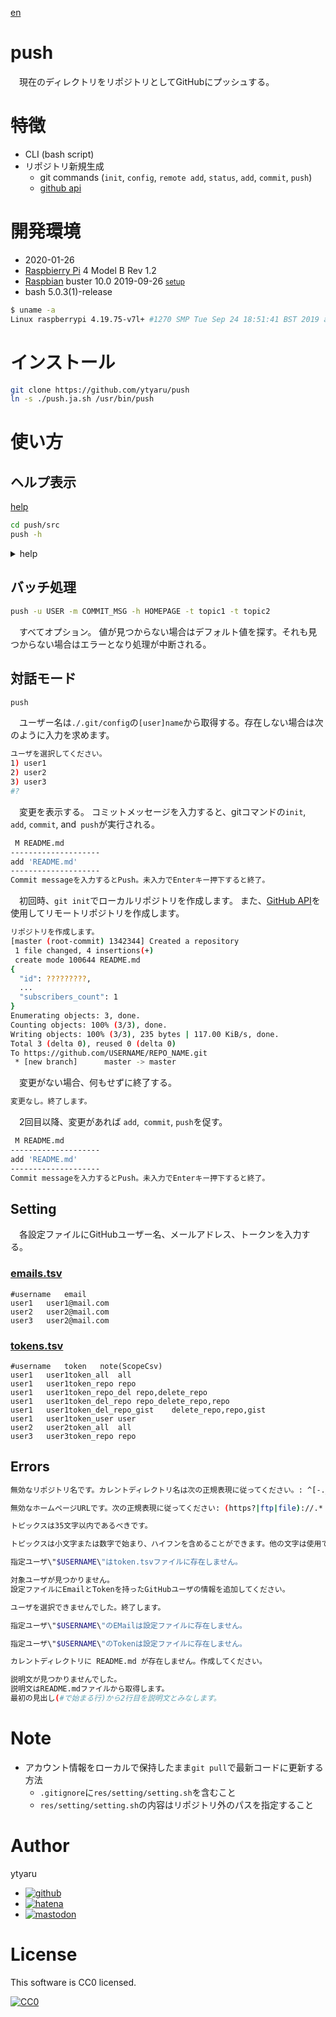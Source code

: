 [en](./README.md)

# push

　現在のディレクトリをリポジトリとしてGitHubにプッシュする。

# 特徴

* CLI (bash script)
* リポジトリ新規生成
    * git commands (`init`, `config`, `remote add`, `status`, `add`, `commit`, `push`)
    * [github api](https://developer.github.com/v3/repos/)

# 開発環境

* <time datetime="2020-01-26T12:18:40+0900">2020-01-26</time>
* [Raspbierry Pi](https://ja.wikipedia.org/wiki/Raspberry_Pi) 4 Model B Rev 1.2
* [Raspbian](https://ja.wikipedia.org/wiki/Raspbian) buster 10.0 2019-09-26 <small>[setup](http://ytyaru.hatenablog.com/entry/2019/12/25/222222)</small>
* bash 5.0.3(1)-release

```sh
$ uname -a
Linux raspberrypi 4.19.75-v7l+ #1270 SMP Tue Sep 24 18:51:41 BST 2019 armv7l GNU/Linux
```

# インストール

```sh
git clone https://github.com/ytyaru/push
ln -s ./push.ja.sh /usr/bin/push
```

# 使い方

## ヘルプ表示

[help](res/help.txt)

```sh
cd push/src
push -h
```

<details><summary>help</summary>
```sh
現在のディレクトリをリポジトリとしてGitHubにプッシュする。
使い方: push.ja.sh [任意引数...]
任意引数:
  -u ユーザ名
  -m コミットメッセージ
  -h ホームページURL
  -t トピックス
設定:
  手順:
    1. GitHubアカウント作成 https://github.com/
    2. AccessToken作成      https://github.com/settings/tokens
    3. 以下設定ファイル作成
  設定ファイルのパス設定: ./res/setting/setting.sh
    例:
      PATH_TSV_TOKENS=./tokens.tsv
      PATH_TSV_EMAILS=./emails.tsv
    本ソースコード: ./src/push/push.ja.sh
  tokens.tsv: ./res/setting/tokens.tsv
    行の書式: Username\tToken\tNote(ScopesCsv)
  emails.tsv: ./res/setting/emails.tsv
    行の書式: Username\tEMail
例:
  push.ja.sh
  push.ja.sh -u YourUsername
  push.ja.sh -u YourUsername -m CommitMessage -h HomePage -t topic1 -t topic2 -t topic3
```

　`-h`オプションはヘルプの表示にも使える。`-h`オプションはホームページ設定用だが、値が設定されていないと引数エラーが発生する。引数エラーが発生した場合、ヘルプを表示する。結果、ヘルプは`-h`で表示される。

</details>

## バッチ処理

```sh
push -u USER -m COMMIT_MSG -h HOMEPAGE -t topic1 -t topic2
```

　すべてオプション。 値が見つからない場合はデフォルト値を探す。それも見つからない場合はエラーとなり処理が中断される。

## 対話モード

```sh
push
```

　ユーザー名は`./.git/config`の`[user]name`から取得する。存在しない場合は次のように入力を求めます。

```sh
ユーザを選択してください。
1) user1
2) user2
3) user3
#? 
```

　変更を表示する。 コミットメッセージを入力すると、gitコマンドの`init`,` add`, `commit`, and` push`が実行される。

```sh
 M README.md
--------------------
add 'README.md'
--------------------
Commit messageを入力するとPush。未入力でEnterキー押下すると終了。

```

　初回時、`git init`でローカルリポジトリを作成します。 また、[GitHub API](https://developer.github.com/v3/repos/#create)を使用してリモートリポジトリを作成します。

```sh
リポジトリを作成します。
[master (root-commit) 1342344] Created a repository
 1 file changed, 4 insertions(+)
 create mode 100644 README.md
{
  "id": ?????????,
  ...
  "subscribers_count": 1
}
Enumerating objects: 3, done.
Counting objects: 100% (3/3), done.
Writing objects: 100% (3/3), 235 bytes | 117.00 KiB/s, done.
Total 3 (delta 0), reused 0 (delta 0)
To https://github.com/USERNAME/REPO_NAME.git
 * [new branch]      master -> master
```

　変更がない場合、何もせずに終了する。

```sh
変更なし。終了します。
```

　2回目以降、変更があれば `add`,` commit`, `push`を促す。

```sh
 M README.md
--------------------
add 'README.md'
--------------------
Commit messageを入力するとPush。未入力でEnterキー押下すると終了。

```

## Setting

　各設定ファイルにGitHubユーザー名、メールアドレス、トークンを入力する。

### [emails.tsv](res/emails.tsv)

```tsv
#username	email
user1	user1@mail.com
user2	user2@mail.com
user3	user2@mail.com
```

### [tokens.tsv](res/tokens.tsv)

```tsv
#username	token	note(ScopeCsv)
user1	user1token_all	all
user1	user1token_repo	repo
user1	user1token_repo_del	repo,delete_repo
user1	user1token_del_repo	repo_delete_repo,repo
user1	user1token_del_repo_gist	delete_repo,repo,gist
user1	user1token_user	user
user2	user2token_all	all
user3	user3token_repo	repo
```

## Errors

```sh
無効なリポジトリ名です。カレントディレクトリ名は次の正規表現に従ってください。: ^[-._ A-Za-z0-9]+$
```
```sh
無効なホームページURLです。次の正規表現に従ってください: (https?|ftp|file)://.*
```
```sh
トピックスは35文字以内であるべきです。
```
```sh
トピックスは小文字または数字で始まり、ハイフンを含めることができます。他の文字は使用できません。
```
```sh
指定ユーザ\"$USERNAME\"はtoken.tsvファイルに存在しません。
```
```sh
対象ユーザが見つかりません。
設定ファイルにEmailとTokenを持ったGitHubユーザの情報を追加してください。
```
```sh
ユーザを選択できませんでした。終了します。
```
```sh
指定ユーザ\"$USERNAME\"のEMailは設定ファイルに存在しません。
```
```sh
指定ユーザ\"$USERNAME\"のTokenは設定ファイルに存在しません。
```
```sh
カレントディレクトリに README.md が存在しません。作成してください。
```
```sh
説明文が見つかりませんでした。
説明文はREADME.mdファイルから取得します。
最初の見出し(#で始まる行)から2行目を説明文とみなします。
```

# Note

* アカウント情報をローカルで保持したまま`git pull`で最新コードに更新する方法
    * `.gitignore`に`res/setting/setting.sh`を含むこと
    * `res/setting/setting.sh`の内容はリポジトリ外のパスを指定すること

# Author

ytyaru

* [![github](http://www.google.com/s2/favicons?domain=github.com)](https://github.com/ytyaru "github")
* [![hatena](http://www.google.com/s2/favicons?domain=www.hatena.ne.jp)](http://ytyaru.hatenablog.com/ytyaru "hatena")
* [![mastodon](http://www.google.com/s2/favicons?domain=mstdn.jp)](https://mstdn.jp/web/accounts/233143 "mastdon")

# License

This software is CC0 licensed.

[![CC0](http://i.creativecommons.org/p/zero/1.0/88x31.png "CC0")](http://creativecommons.org/publicdomain/zero/1.0/deed.en)

